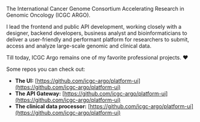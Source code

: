 The International Cancer Genome Consortium Accelerating Research in Genomic Oncology (ICGC ARGO).

I lead the frontend and public API development, working closely with a designer, backend developers, business analyst and bioinformaticians to deliver a user-friendly and performant platform for researchers to submit, access and analyze large-scale genomic and clinical data.

Till today, ICGC Argo remains one of my favorite professional projects. ❤️

Some repos you can check out:
  - **The UI:** [https://github.com/icgc-argo/platform-ui](https://github.com/icgc-argo/platform-ui)
  - **The API Gateway:** [https://github.com/icgc-argo/platform-ui](https://github.com/icgc-argo/platform-ui)
  - **The clinical data processor:** [https://github.com/icgc-argo/platform-ui](https://github.com/icgc-argo/platform-ui)
